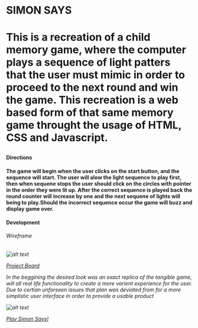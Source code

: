 <h1>SIMON SAYS<h1>
<p>This is a recreation of a child memory game, where the computer plays a sequence of light patters that the user must mimic in order to proceed to the next round and win the game. This recreation is a web based form of that same memory game throught the usage of HTML, CSS and Javascript.
<p>

<h4>Directions<h4>
<p>The game will begin when the user clicks on the start button, and the sequence will start. The user will alow the light sequence to play first, then when sequene stops the user should click on the circles with pointer in the order they were lit up. After the correct sequence is played back the round counter will increase by one and the next sequene of lights will being to play.Should the incorrect sequence occur the game will buzz and display game over.
<p>

<h4>Development<h4>

<h6>Wireframe<h6>

![alt text](https://i.imgur.com/XDsb4H2.png "Beginning mock up of project")

[Project Board](https://github.com/moxleydevelopment/Project-1/projects/1)

<p>In the beggining the desired look was an exact replica of the tangible game, will all real life functionality to create a more varient experience for the user. Due to certian unforseen issues that plan was deviated from for a more simplistic user interface in order to provide a usable product<p>


![alt text](https://i.imgur.com/jjfr3sx.png "ending product")

[Play Simon Says!](https://app.netlify.com/sites/quizzical-morse-68f010/overview)

